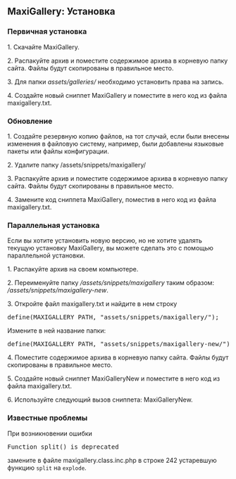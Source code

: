 
<meta http-equiv="Content-Type" content="text/html; charset=utf-8">
<h2>MaxiGallery: Установка</h2>

<h3 class="sub-header text-bold"><a id="1115"></a>Первичная установка</h3><div class="well bordered-left bordered-blue"><p>1. Скачайте MaxiGallery.</p>
<p>2. Распакуйте архив и поместите содержимое архива в корневую папку сайта. Файлы будут скопированы в правильное место.</p>
<p>3. Для папки <em><span class="text-bold">assets/galleries/</span></em> необходимо установить права на запись.</p>
<p>4. Создайте новый сниппет <span class="text-bold">MaxiGallery</span> и поместите в него код из файла <span class="text-bold">maxigallery.txt</span>.</p></div>
<h3 class="sub-header text-bold"><a id="1116"></a>Обновление</h3><div class="well bordered-left bordered-blue"><p>1. Создайте резервную копию файлов, на тот случай, если были внесены изменения в файловую систему, например, были добавлены языковые пакеты или файлы конфигурации.</p>
<p>2. Удалите папку /assets/snippets/maxigallery/</p>
<p>3. Распакуйте архив и поместите содержимое архива в корневую папку сайта. Файлы будут скопированы в правильное место.</p>
<p>4. Замените код сниппета <span class="text-bold">MaxiGallery</span>, поместив в него код из файла <span class="text-bold">maxigallery.txt</span>.</p></div>
<h3 class="sub-header text-bold"><a id="1117"></a>Параллельная установка</h3><div class="well bordered-left bordered-blue"><p>Если вы хотите установить новую версию, но не хотите удалять текущую установку <span class="text-bold">MaxiGallery</span>, вы можете сделать это с помощью параллельной установки.</p>
<p>1. Распакуйте архив на своем компьютере.</p>
<p>2. Переименуйте папку <em><span class="text-bold">/assets/snippets/maxigallery</span></em> таким образом: <em><span class="text-bold">/assets/snippets/maxigallery-new</span></em>.</p>
<p>3. Откройте файл <span class="text-bold">maxigallery.txt</span> и найдите в нем строку</p>
<div class="well-box-shadow"><pre class="brush: html;">define(MAXIGALLERY_PATH, "assets/snippets/maxigallery/");</pre></div>
<p>Измените в ней название папки:</p>
<div class="well-box-shadow"><pre class="brush: html;">define(MAXIGALLERY_PATH, "assets/snippets/maxigallery-new/");</pre></div>
<p>4. Поместите содержимое архива в корневую папку сайта. Файлы будут скопированы в правильное место.</p>
<p>5. Создайте новый сниппет <span class="text-bold">MaxiGalleryNew</span> и поместите в него код из файла <span class="text-bold">maxigallery.txt</span>.</p>
<p>6. Используйте следующий вызов сниппета: <span class="text-bold">MaxiGalleryNew</span>.</p></div>
<h3 class="sub-header text-bold"><a id="1130"></a>Известные проблемы</h3><div class="well bordered-left bordered-blue"><p>При возникновении ошибки</p>
<div class="well-box-shadow"><pre class="brush: html;">Function split() is deprecated</pre></div>
<p>замените в файле <span class="text-bold">maxigallery.class.inc.php</span> в строке 242 устаревшую функцию <code>split</code> на <code>explode</code>.</p></div>
